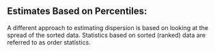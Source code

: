 ## Estimates Based on Percentiles:

A different approach to estimating dispersion is based on looking at the spread of the sorted data. Statistics based on sorted 
(ranked) data are referred to as order statistics.
